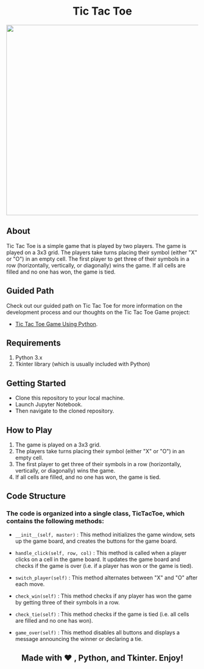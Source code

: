 <h1 align="center">Tic Tac Toe</h1>

<div align="center">
<img src="https://user-images.githubusercontent.com/77020164/221342242-5fffd63b-0d52-4de3-807d-1ad1271865cc.gif"  width="800" height="500">
  </div>



## About

Tic Tac Toe is a simple game that is played by two players. The game is played on a 3x3 grid. The players take turns placing their symbol (either "X" or "O") in an empty cell. The first player to get three of their symbols in a row (horizontally, vertically, or diagonally) wins the game. If all cells are filled and no one has won, the game is tied.

## Guided Path

Check out our guided path on Tic Tac Toe for more information on the development process and our thoughts on the Tic Tac Toe Game project:

* [Tic Tac Toe Game Using Python](https://www.codingninjas.com/studio/guided-paths/python-projects/content/576809/offering/8919540).

## Requirements

1. Python 3.x
2. Tkinter library (which is usually included with Python)

## Getting Started

* Clone this repository to your local machine.
* Launch Jupyter Notebook.
* Then navigate to the cloned repository.

## How to Play

1. The game is played on a 3x3 grid.
2. The players take turns placing their symbol (either "X" or "O") in an empty cell.
3. The first player to get three of their symbols in a row (horizontally, vertically, or diagonally) wins the game.
4. If all cells are filled, and no one has won, the game is tied.

## Code Structure

###  The code is organized into a single class, TicTacToe, which contains the following methods:

* `__init__(self, master)` : This method initializes the game window, sets up the game board, and creates the buttons for the game board.

* `handle_click(self, row, col)` : This method is called when a player clicks on a cell in the game board. It updates the game board and checks if the game is over (i.e. if a player has won or the game is tied).

* `switch_player(self)` : This method alternates between "X" and "O" after each move.

* `check_win(self)` : This method checks if any player has won the game by getting three of their symbols in a row.

* `check_tie(self)` : This method checks if the game is tied (i.e. all cells are filled and no one has won).

* `game_over(self)` : This method disables all buttons and displays a message announcing the winner or declaring a tie.


<div align="center">
  
## Made with ❤️ , Python, and Tkinter. Enjoy!
  
</div>
